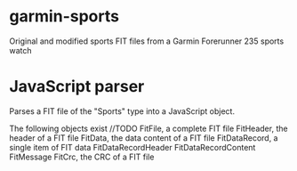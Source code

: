 # garmin-sports
Original and modified sports FIT files from a Garmin Forerunner 235 sports watch

# JavaScript parser
Parses a FIT file of the "Sports" type into a JavaScript object.

The following objects exist //TODO
FitFile, a complete FIT file
  FitHeader, the header of a FIT file
  FitData, the data content of a FIT file
    FitDataRecord, a single item of FIT data
      FitDataRecordHeader
      FitDataRecordContent
      FitMessage
  FitCrc, the CRC of a FIT file
